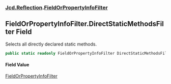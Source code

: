 ### [Jcd.Reflection](Jcd.Reflection.md 'Jcd.Reflection').[FieldOrPropertyInfoFilter](FieldOrPropertyInfoFilter.md 'Jcd.Reflection.FieldOrPropertyInfoFilter')

## FieldOrPropertyInfoFilter.DirectStaticMethodsFilter Field

Selects all directly declared static methods.

```csharp
public static readonly FieldOrPropertyInfoFilter DirectStaticMethodsFilter;
```

#### Field Value
[FieldOrPropertyInfoFilter](FieldOrPropertyInfoFilter.md 'Jcd.Reflection.FieldOrPropertyInfoFilter')